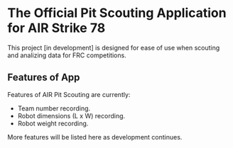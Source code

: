 # The Official Pit Scouting Application for AIR Strike 78

This project [in development] is designed for ease of use when scouting and analizing data for FRC competitions.

## Features of App

Features of AIR Pit Scouting are currently:
- Team number recording.
- Robot dimensions (L x W) recording.
- Robot weight recording.

 More features will be listed here as development continues.